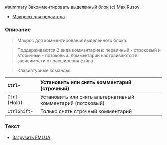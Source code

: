 ﻿#summary Закомментировать выделенный блок (c) Max Rusov

  * [Макросы для редактора](Editor.md)

### Описание ###

> Макрос для комментирования выделенного блока.

> Поддерживаются 2 вида комментариев: первичный - строковый и вторичный - потоковый.
> Комментарии настраиваются в зависимости от расширения файла

> Клавиатурные команды:

| `Ctrl-` | Установить или снять комментарий (строчный) |
|:--------|:--------------------------------------------|
| `Сtrl-` (Hold) | Установить или снять альтернативный комментарий (потоковый) |
| `CtrlShift-` | Только снять строчный комментарий           |

### Текст ###

  * [Загрузить FMLUA](http://far-macro-library.googlecode.com/svn/trunk/Editor/BlockComment.fmlua)